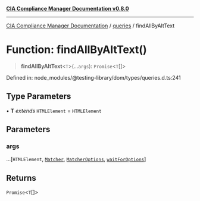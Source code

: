 [**CIA Compliance Manager Documentation v0.8.0**](../../../README.md)

***

[CIA Compliance Manager Documentation](../../../globals.md) / [queries](../README.md) / findAllByAltText

# Function: findAllByAltText()

> **findAllByAltText**\<`T`\>(...`args`): `Promise`\<`T`[]\>

Defined in: node\_modules/@testing-library/dom/types/queries.d.ts:241

## Type Parameters

• **T** *extends* `HTMLElement` = `HTMLElement`

## Parameters

### args

...\[`HTMLElement`, [`Matcher`](../../../type-aliases/Matcher.md), [`MatcherOptions`](../../../interfaces/MatcherOptions.md), [`waitForOptions`](../../../interfaces/waitForOptions.md)\]

## Returns

`Promise`\<`T`[]\>
